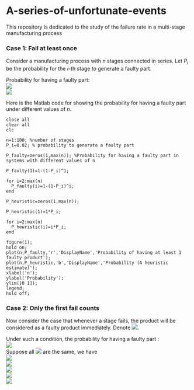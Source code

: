 # A-series-of-unfortunate-events
This repository is dedicated to the study of the failure rate in a multi-stage manufacturing process

### Case 1: Fail at least once

Consider a manufacturing process with *n* stages connected in series. Let *P<sub>i</sub>* be the probability for the *i*-th stage to generate a faulty part. 

Probability for having a faulty part:  
<img src="https://latex.codecogs.com/gif.latex?=~1-{\text{Prob~(~not~having~a~single~faulty~part~in~all~}}n{\text{~stages)}}" />  
<img src="https://latex.codecogs.com/gif.latex?\Rightarrow~1-\Pi_{i=1}^{n}(1-P_i)" />  

Here is the Matlab code for showing the probability for having a faulty part under different values of *n*.

```
close all
clear all
clc

n=1:100; %number of stages
P_i=0.02; % probability to generate a faulty part

P_faulty=zeros(1,max(n)); %Probability for having a faulty part in systems with different values of n

P_faulty(1)=1-(1-P_i)^1;

for i=2:max(n)
  P_faulty(i)=1-(1-P_i)^i;
end

P_heuristic=zeros(1,max(n));

P_heuristic(1)=1*P_i;

for i=2:max(n)
  P_heuristic(i)=i*P_i;
end

figure(1);
hold on;
plot(n,P_faulty,'r','DisplayName','Probability of having at least 1 faulty product');
plot(n,P_heuristic,'b','DisplayName','Probability (A heuristic estimate)');
xlabel('n');
ylabel('Probability');
ylim([0 1]);
legend;
hold off;

```


### Case 2: Only the first fail counts

Now consider the case that whenever a stage fails, the product will be considered as a faulty product immediately. Denote <img src="https://latex.codecogs.com/gif.latex?=\bar{P_i}=1-P_i" />.  

Under such a condition, the probability for having a faulty part :  
<img src="https://latex.codecogs.com/gif.latex?=P_1+\bar{P_1}P_2+\bar{P_1}\bar{P_2}P_3+\cdots" />  
Suppose all <img src="https://latex.codecogs.com/gif.latex?P_i" /> are the same, we have  
<img src="https://latex.codecogs.com/gif.latex?=P_i+\bar{P_i}P_i+\bar{P_i}\bar{P_i}P_i+\cdots+\bar{P_i}^{n-1}P_i" />  
<img src="https://latex.codecogs.com/gif.latex?=P_i(\bar{P_i}+\bar{P_i}^2+\cdots+\bar{P_i}^{n-1})" />  
<img src="https://latex.codecogs.com/gif.latex?=P_i\bar{P_i}(1+\bar{P_i}^1+\cdots+\bar{P_i}^{n-2})" />  
<img src="https://latex.codecogs.com/gif.latex?=P_i\bar{P_i}(\frac{1-\bar{P_i}^{n-1}}{1-\bar{P_i}})" />  
<img src="https://latex.codecogs.com/gif.latex?=\bar{P_i}-\bar{P_i}^{n}" />
